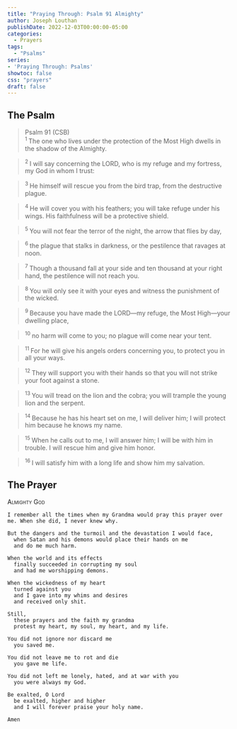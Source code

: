 ```yaml
---
title: "Praying Through: Psalm 91 Almighty"
author: Joseph Louthan
publishDate: 2022-12-03T00:00:00-05:00
categories:
  - Prayers
tags:
  - "Psalms"
series:
- 'Praying Through: Psalms'
showtoc: false
css: "prayers"
draft: false
---
```

## The Psalm

>Psalm 91 (CSB)  
><sup> 1  </sup>The one who lives under the protection of the Most High dwells in the shadow of the Almighty. 

><sup> 2  </sup>I will say concerning the LORD, who is my refuge and my fortress, my God in whom I trust: 

><sup> 3  </sup>He himself will rescue you from the bird trap, from the destructive plague. 

><sup> 4  </sup>He will cover you with his feathers; you will take refuge under his wings. His faithfulness will be a protective shield. 

><sup> 5  </sup>You will not fear the terror of the night, the arrow that flies by day, 

><sup> 6  </sup>the plague that stalks in darkness, or the pestilence that ravages at noon. 

><sup> 7  </sup>Though a thousand fall at your side and ten thousand at your right hand, the pestilence will not reach you. 

><sup> 8  </sup>You will only see it with your eyes and witness the punishment of the wicked. 

><sup> 9  </sup>Because you have made the LORD—my refuge, the Most High—your dwelling place, 

><sup> 10  </sup>no harm will come to you; no plague will come near your tent. 

><sup> 11  </sup>For he will give his angels orders concerning you, to protect you in all your ways. 

><sup> 12  </sup>They will support you with their hands so that you will not strike your foot against a stone. 

><sup> 13  </sup>You will tread on the lion and the cobra; you will trample the young lion and the serpent. 

><sup> 14  </sup>Because he has his heart set on me, I will deliver him; I will protect him because he knows my name. 

><sup> 15  </sup>When he calls out to me, I will answer him; I will be with him in trouble. I will rescue him and give him honor. 

><sup> 16  </sup>I will satisfy him with a long life and show him my salvation.

## The Prayer

<div style="font-variant: small-caps;">
Almighty God
</div>

```text
I remember all the times when my Grandma would pray this prayer over me. When she did, I never knew why.

But the dangers and the turmoil and the devastation I would face,
  when Satan and his demons would place their hands on me
  and do me much harm.

When the world and its effects
  finally succeeded in corrupting my soul
  and had me worshipping demons.

When the wickedness of my heart
  turned against you
  and I gave into my whims and desires
  and received only shit.

Still,
  these prayers and the faith my grandma
  protest my heart, my soul, my heart, and my life.

You did not ignore nor discard me
  you saved me.

You did not leave me to rot and die
  you gave me life.

You did not left me lonely, hated, and at war with you
  you were always my God.

Be exalted, O Lord
  be exalted, higher and higher
  and I will forever praise your holy name.

Amen
```

